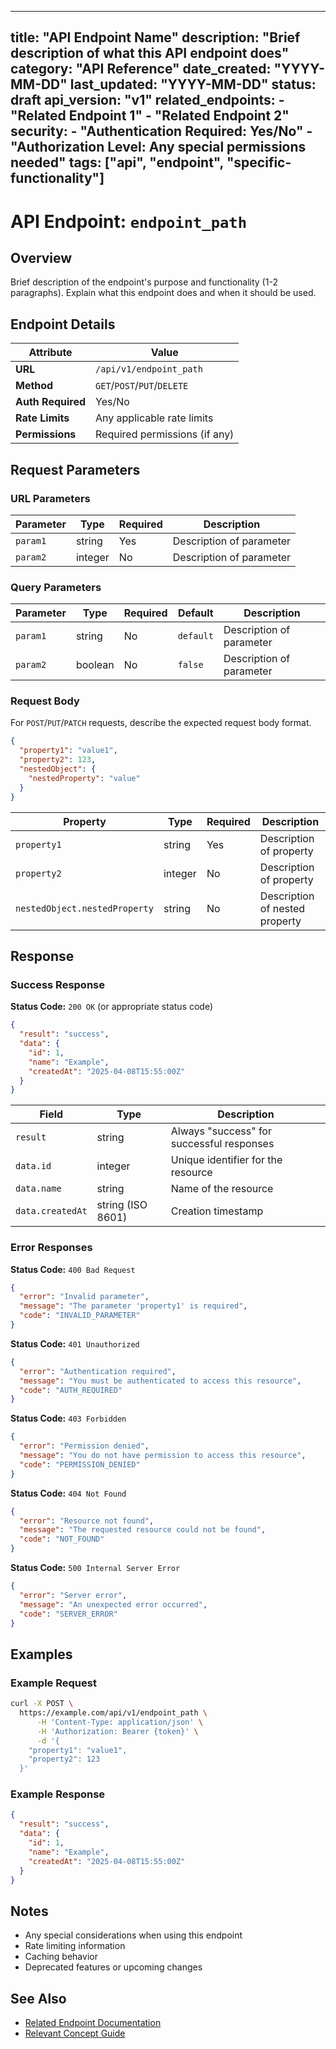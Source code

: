 ***

title: "API Endpoint Name"
description: "Brief description of what this API endpoint does"
category: "API Reference"
date\_created: "YYYY-MM-DD"
last\_updated: "YYYY-MM-DD"
status: draft
api\_version: "v1"
related\_endpoints:
\- "Related Endpoint 1"
\- "Related Endpoint 2"
security:
\- "Authentication Required: Yes/No"
\- "Authorization Level: Any special permissions needed"
tags: \["api", "endpoint", "specific-functionality"]
----------------------------------------------------

# API Endpoint: `endpoint_path`

## Overview

Brief description of the endpoint's purpose and functionality (1-2 paragraphs). Explain what this endpoint does and when it should be used.

## Endpoint Details

| Attribute         | Value                         |
| ----------------- | ----------------------------- |
| **URL**           | `/api/v1/endpoint_path`       |
| **Method**        | `GET`/`POST`/`PUT`/`DELETE`   |
| **Auth Required** | Yes/No                        |
| **Rate Limits**   | Any applicable rate limits    |
| **Permissions**   | Required permissions (if any) |

## Request Parameters

### URL Parameters

| Parameter | Type    | Required | Description              |
| --------- | ------- | -------- | ------------------------ |
| `param1`  | string  | Yes      | Description of parameter |
| `param2`  | integer | No       | Description of parameter |

### Query Parameters

| Parameter | Type    | Required | Default   | Description              |
| --------- | ------- | -------- | --------- | ------------------------ |
| `param1`  | string  | No       | `default` | Description of parameter |
| `param2`  | boolean | No       | `false`   | Description of parameter |

### Request Body

For `POST`/`PUT`/`PATCH` requests, describe the expected request body format.

```json
{
  "property1": "value1",
  "property2": 123,
  "nestedObject": {
    "nestedProperty": "value"
  }
}
```

| Property                      | Type    | Required | Description                    |
| ----------------------------- | ------- | -------- | ------------------------------ |
| `property1`                   | string  | Yes      | Description of property        |
| `property2`                   | integer | No       | Description of property        |
| `nestedObject.nestedProperty` | string  | No       | Description of nested property |

## Response

### Success Response

**Status Code:** `200 OK` (or appropriate status code)

```json
{
  "result": "success",
  "data": {
    "id": 1,
    "name": "Example",
    "createdAt": "2025-04-08T15:55:00Z"
  }
}
```

| Field            | Type              | Description                               |
| ---------------- | ----------------- | ----------------------------------------- |
| `result`         | string            | Always "success" for successful responses |
| `data.id`        | integer           | Unique identifier for the resource        |
| `data.name`      | string            | Name of the resource                      |
| `data.createdAt` | string (ISO 8601) | Creation timestamp                        |

### Error Responses

**Status Code:** `400 Bad Request`

```json
{
  "error": "Invalid parameter",
  "message": "The parameter 'property1' is required",
  "code": "INVALID_PARAMETER"
}
```

**Status Code:** `401 Unauthorized`

```json
{
  "error": "Authentication required",
  "message": "You must be authenticated to access this resource",
  "code": "AUTH_REQUIRED"
}
```

**Status Code:** `403 Forbidden`

```json
{
  "error": "Permission denied",
  "message": "You do not have permission to access this resource",
  "code": "PERMISSION_DENIED"
}
```

**Status Code:** `404 Not Found`

```json
{
  "error": "Resource not found",
  "message": "The requested resource could not be found",
  "code": "NOT_FOUND"
}
```

**Status Code:** `500 Internal Server Error`

```json
{
  "error": "Server error",
  "message": "An unexpected error occurred",
  "code": "SERVER_ERROR"
}
```

## Examples

### Example Request

```bash
curl -X POST \
  https://example.com/api/v1/endpoint_path \
      -H 'Content-Type: application/json' \
      -H 'Authorization: Bearer {token}' \
      -d '{
    "property1": "value1",
    "property2": 123
  }'
```

### Example Response

```json
{
  "result": "success",
  "data": {
    "id": 1,
    "name": "Example",
    "createdAt": "2025-04-08T15:55:00Z"
  }
}
```

## Notes

- Any special considerations when using this endpoint
- Rate limiting information
- Caching behavior
- Deprecated features or upcoming changes

## See Also

- [Related Endpoint Documentation](link/to/related.md)
- [Relevant Concept Guide](link/to/concept.md)

